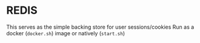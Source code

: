 # REDIS

This serves as the simple backing store for user sessions/cookies
Run as a docker (`docker.sh`) image or natively (`start.sh`)
